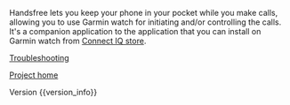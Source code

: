 Handsfree lets you keep your phone in your pocket while you make calls, allowing you to use Garmin watch for initiating and/or controlling the calls. It's a companion application to the application that you can install on Garmin watch from [Connect IQ store](https://apps.garmin.com/en-US/apps/73107243-f322-4cf2-bb3d-78f2a4ee8920).

[Troubleshooting](link://onboarding_troubleshooting)

[Project home](https://github.com/grigorye/Handsfree)

Version {{version_info}}
